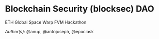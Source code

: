 # Blockchain Security (blocksec) DAO 
ETH Global Space Warp FVM Hackathon

_Author(s):_ @anup, @antojoseph, @epociask 
